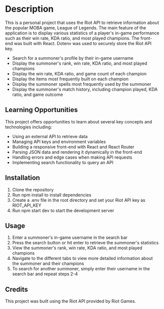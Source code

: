 # Description

This is a personal project that uses the Riot API to retrieve information about the popular MOBA game, League of Legends. The main feature of the application is to display various statistics of a player's in-game performance such as their win rate, KDA ratio, and most played champions.
The front-end was built with React. Dotenv was used to securely store the Riot API key.

   * Search for a summoner's profile by their in-game username
   * Display the summoner's rank, win rate, KDA ratio, and most played champions
   * Display the win rate, KDA ratio, and game count of each champion
   * Display the items most frequently built on each champion
   * Display the summoner spells most frequently used by the summoner
   * Display the summoner's match history, including champion played, KDA ratio, and game outcome

## Learning Opportunities

This project offers opportunities to learn about several key concepts and technologies including:

   * Using an external API to retrieve data
   * Managing API keys and environment variables
   * Building a responsive front-end with React and React Router
   * Parsing JSON data and rendering it dynamically in the front-end
   * Handling errors and edge cases when making API requests
   * Implementing search functionality to query an API

## Installation

   1. Clone the repository
   2. Run npm install to install dependencies
   3. Create a .env file in the root directory and set your Riot API key as RIOT_API_KEY
   4. Run npm start dev to start the development server

## Usage

   1. Enter a summoner's in-game username in the search bar
   2. Press the search button or hit enter to retrieve the summoner's statistics
   3. View the summoner's rank, win rate, KDA ratio, and most played champions
   4. Navigate to the different tabs to view more detailed information about the summoner and their champions
   5. To search for another summoner, simply enter their username in the search bar and repeat steps 2-4

## Credits

This project was built using the Riot API provided by Riot Games. 
